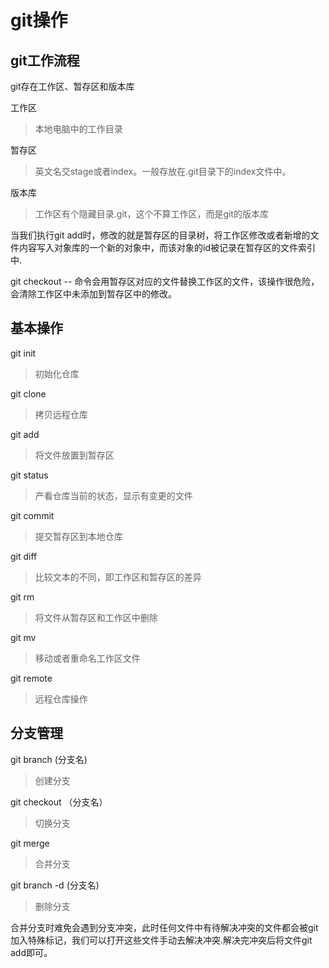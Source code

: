 # git操作

## git工作流程

git存在工作区、暂存区和版本库

工作区
>本地电脑中的工作目录

暂存区
>英文名交stage或者index。一般存放在.git目录下的index文件中。

版本库
>工作区有个隐藏目录.git，这个不算工作区，而是git的版本库

当我们执行git add时，修改的就是暂存区的目录树，将工作区修改或者新增的文件内容写入对象库的一个新的对象中，而该对象的id被记录在暂存区的文件索引中.

git checkout -- 命令会用暂存区对应的文件替换工作区的文件，该操作很危险，会清除工作区中未添加到暂存区中的修改。



## 基本操作

git init
>初始化仓库

git clone
>拷贝远程仓库

git add
>将文件放置到暂存区

git status
>产看仓库当前的状态，显示有变更的文件

git commit
>提交暂存区到本地仓库

git diff
>比较文本的不同，即工作区和暂存区的差异

git rm
>将文件从暂存区和工作区中删除

git mv
>移动或者重命名工作区文件

git remote
>远程仓库操作

## 分支管理

git branch (分支名)
>创建分支

git checkout （分支名）
>切换分支

git merge
>合并分支

git branch -d (分支名)
>删除分支

合并分支时难免会遇到分支冲突，此时任何文件中有待解决冲突的文件都会被git加入特殊标记，我们可以打开这些文件手动去解决冲突.解决完冲突后将文件git add即可。

